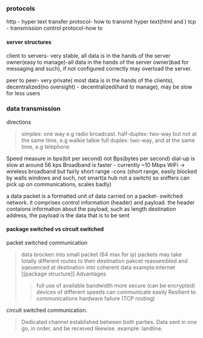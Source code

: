 
### protocols
http - hyper text transfer protocol- how to transmit hyper text(html and )
tcp - transmission control protocol-how to 


#### server structures
client to servers- very stable, all data is in the hands of the server owner(easy to manage)-all data in the hands of the server owner(bad for messaging and such), if not configured correctly may overload the server.

peer to peer- very private( most data is in the hands of the clients), decentralized(no oversight) - decentralized(hard to manage), may be slow for less users 

### data transmission  

directions
>simplex: one way e.g radio broadcast.
>half-duplex: two-way but not at the same time, e.g walkie talkie
>full duplex: two-way, and at the same time, e.g telephone

Speed measure in bps(bit per second) not Bps(bytes per second)
dial-up is slow at around 56 kps
Broadband is faster - currently ~10 Mbps
WiFi -> wireless broadband but fairly short range -cons (short range, easily blocked by walls windows and such, not smart(a hub not a switch) so sniffers can pick up on communications, scales badly)

a data packet is a formatted unit of data carried on a packet- switched network. it comprises control information (header) and payload. the header contaions information about the payload, such as length destination address, the payload is the data that is to be sent

#### package switched vs circuit switched

packet switched communication
>data brocken into small packet (64 max for ip)
>packets may take totally different routes to their destination
>pakcet reassembled and sqeuenced at destination into coherent data
>example:internet
>[[package structure]]
>Advantages
>>full use of available bandwidth
>>more secure (can be encrypted)
>>devices of different speeds can communicate easily
>>Resilient to communications hardware failure (TCP routing)




circuit switched communication.
>Dedicated channel established between both parties.
>Data sent in one go, in order, and be received likewise.
>example: landline.

